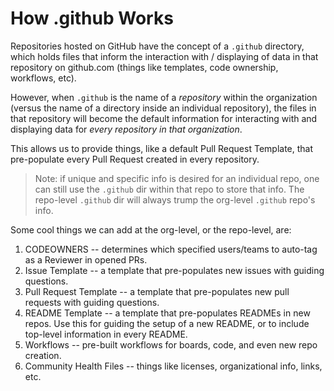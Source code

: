 # How .github Works

Repositories hosted on GitHub have the concept of a `.github` directory, which holds files that inform the interaction with / displaying of data in that repository on github.com (things like templates, code ownership, workflows, etc).

However, when `.github` is the name of a _repository_ within the organization (versus the name of a directory inside an individual repository), the files in that repository will become the default information for interacting with and displaying data for _every repository in that organization_.

This allows us to provide things, like a default Pull Request Template, that pre-populate every Pull Request created in every repository.

> Note: if unique and specific info is desired for an individual repo, one can still use the `.github` dir within that repo to store that info. The repo-level `.github` dir will always trump the org-level `.github` repo's info.

Some cool things we can add at the org-level, or the repo-level, are:

1. CODEOWNERS -- determines which specified users/teams to auto-tag as a Reviewer in opened PRs.
2. Issue Template -- a template that pre-populates new issues with guiding questions.
3. Pull Request Template -- a template that pre-populates new pull requests with guiding questions.
4. README Template -- a template that pre-populates READMEs in new repos. Use this for guiding the setup of a new README, or to include top-level information in every README.
5. Workflows -- pre-built workflows for boards, code, and even new repo creation.
6. Community Health Files -- things like licenses, organizational info, links, etc.
